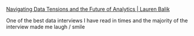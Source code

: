 [Navigating Data Tensions and the Future of Analytics | Lauren Balik](https://dataanalysis.substack.com/p/special-edition-analytics-as-applied)

One of the best data interviews I have read in times and the majority of the interview made me laugh / smile